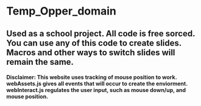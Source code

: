 # Temp_Opper_domain
## Used as a school project. All code is free sorced. You can use any of this code to create slides. Macros and other ways to switch slides will remain the same.
#### Disclaimer: This website uses tracking of mouse position to work. webAssets.js gives all events that will occur to create the enviorment. webInteract.js regulates the user input, such as mouse down/up, and mouse position.
